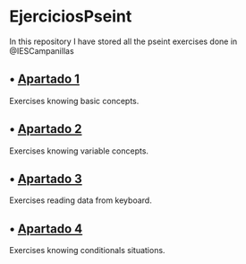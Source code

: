 # EjerciciosPseint
In this repository I have stored all the pseint exercises done in @IESCampanillas

## • [Apartado 1](https://github.com/FESEVA/EjerciciosPseint/tree/main/Apartado%201)
Exercises knowing basic concepts.


## • [Apartado 2](https://github.com/FESEVA/EjerciciosPseint/tree/main/Apartado%202)
Exercises knowing variable concepts.


## • [Apartado 3](https://github.com/FESEVA/EjerciciosPseint/tree/main/Apartado%203)
Exercises reading data from keyboard.


## • [Apartado 4](https://github.com/FESEVA/EjerciciosPseint/tree/main/Apartado%204)
Exercises knowing conditionals situations.
